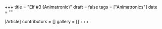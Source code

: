 +++
title = "Elf #3 (Animatronic)"
draft = false
tags = ["Animatronics"]
date = ""

[Article]
contributors = []
gallery = []
+++